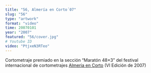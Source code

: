 ```yaml
---
title: "56, Almería en Corto´07"
slug: "56"
type: "artwork"
format: "video"
time: 20070101
year: "2007"
featured: "56/cover.jpg"
# Youtube ID
video: "PtjxeN3RTeo"
---
```


Cortometraje premiado en la sección “Maratón 48×3” del festival internacional
de cortometrajes [Almeria en Corto](http://www.almeriaencorto.es/)
(VI Edición de 2007)
